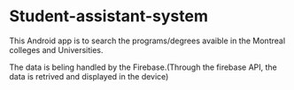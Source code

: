 # Student-assistant-system

This Android app is to search the programs/degrees avaible in the Montreal colleges and Universities.

The data is beling handled by the Firebase.(Through the firebase API, the data is retrived and displayed in the device)


